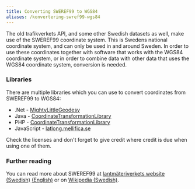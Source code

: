 ```yaml
---
title: Converting SWEREF99 to WGS84
aliases: /konvertering-swref99-wgs84
---
```


The old trafikverkets API, and some other Swedish datasets as well, make use of the SWEREF99 coordinate system. This is
Swedens national coordinate system, and can only be used in and around Sweden. In order to use these coordinates
together with software that works with the WGS84 coordinate system, or in order to combine data with other data that
uses the WGS84 coordinate system, conversion is needed.

### Libraries

There are multiple libraries which you can use to convert coordinates from SWEREF99 to WGS84:

* .Net - [MightyLittleGeodesy](https://github.com/bjornsallarp/MightyLittleGeodesy)
* Java - [CoordinateTransformationLibrary](https://github.com/goober/coordinate-transformation-library)
* PHP - [CoordinateTransformationLibrary](https://github.com/david-xelera/CoordinateTransformationLibrary)
* JavaScript - [latlong.mellifica.se](http://latlong.mellifica.se)

Check the licenses and don't forget to give credit where credit is due when using one of them.

### Further reading

You can read more about SWEREF99
at [lantmäteriverkets website (Swedish)](https://www.lantmateriet.se/sv/Kartor-och-geografisk-information/gps-geodesi-och-swepos/Referenssystem/Tredimensionella-system/SWEREF-99/) [(English)](https://www.lantmateriet.se/en/maps-and-geographic-information/gps-geodesi-och-swepos/Referenssystem/Tredimensionella-system/SWEREF-99/)
or on [Wikipedia (Swedish)](http://sv.wikipedia.org/wiki/SWEREF_99).
